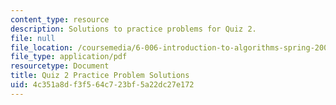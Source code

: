 ```yaml
---
content_type: resource
description: Solutions to practice problems for Quiz 2.
file: null
file_location: /coursemedia/6-006-introduction-to-algorithms-spring-2008/4c351a8df3f564c723bf5a22dc27e172_solutions2.pdf
file_type: application/pdf
resourcetype: Document
title: Quiz 2 Practice Problem Solutions
uid: 4c351a8d-f3f5-64c7-23bf-5a22dc27e172
---
```

